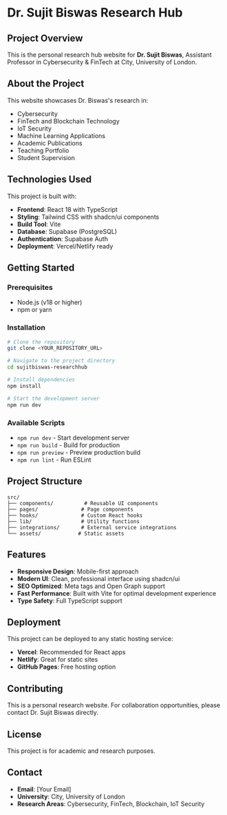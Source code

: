 # Dr. Sujit Biswas Research Hub

## Project Overview

This is the personal research hub website for **Dr. Sujit Biswas**, Assistant Professor in Cybersecurity & FinTech at City, University of London.

## About the Project

This website showcases Dr. Biswas's research in:
- Cybersecurity
- FinTech and Blockchain Technology
- IoT Security
- Machine Learning Applications
- Academic Publications
- Teaching Portfolio
- Student Supervision

## Technologies Used

This project is built with:

- **Frontend**: React 18 with TypeScript
- **Styling**: Tailwind CSS with shadcn/ui components
- **Build Tool**: Vite
- **Database**: Supabase (PostgreSQL)
- **Authentication**: Supabase Auth
- **Deployment**: Vercel/Netlify ready

## Getting Started

### Prerequisites

- Node.js (v18 or higher)
- npm or yarn

### Installation

```sh
# Clone the repository
git clone <YOUR_REPOSITORY_URL>

# Navigate to the project directory
cd sujitbiswas-researchhub

# Install dependencies
npm install

# Start the development server
npm run dev
```

### Available Scripts

- `npm run dev` - Start development server
- `npm run build` - Build for production
- `npm run preview` - Preview production build
- `npm run lint` - Run ESLint

## Project Structure

```
src/
├── components/          # Reusable UI components
├── pages/              # Page components
├── hooks/              # Custom React hooks
├── lib/                # Utility functions
├── integrations/       # External service integrations
└── assets/            # Static assets
```

## Features

- **Responsive Design**: Mobile-first approach
- **Modern UI**: Clean, professional interface using shadcn/ui
- **SEO Optimized**: Meta tags and Open Graph support
- **Fast Performance**: Built with Vite for optimal development experience
- **Type Safety**: Full TypeScript support

## Deployment

This project can be deployed to any static hosting service:

- **Vercel**: Recommended for React apps
- **Netlify**: Great for static sites
- **GitHub Pages**: Free hosting option

## Contributing

This is a personal research website. For collaboration opportunities, please contact Dr. Sujit Biswas directly.

## License

This project is for academic and research purposes.

## Contact

- **Email**: [Your Email]
- **University**: City, University of London
- **Research Areas**: Cybersecurity, FinTech, Blockchain, IoT Security
